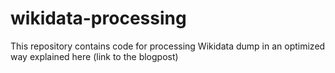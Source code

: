 # wikidata-processing
This repository contains code for processing Wikidata dump in an optimized way explained here (link to the blogpost)
